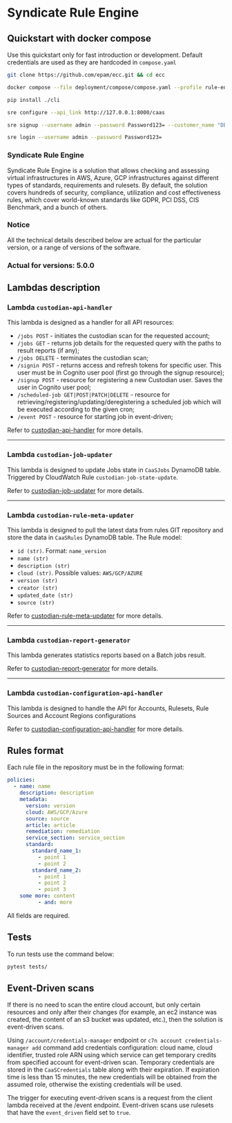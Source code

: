 # Syndicate Rule Engine


## Quickstart with docker compose

Use this quickstart only for fast introduction or development. Default credentials are used as they are hardcoded in 
`compose.yaml`


```bash
git clone https://github.com/epam/ecc.git && cd ecc
```

```bash
docker compose --file deployment/compose/compose.yaml --profile rule-engine up -d
```

```bash
pip install ./cli
```

```bash
sre configure --api_link http://127.0.0.1:8000/caas
```

```bash
sre signup --username admin --password Password123= --customer_name "DEMO" --customer_display_name "Demo Customer" --customer_admin admin@gmail.com 
```

```bash
sre login --username admin --password Password123=
```


### Syndicate Rule Engine

Syndicate Rule Engine is a solution that allows checking and assessing virtual infrastructures in AWS, Azure, GCP infrastructures against different types of standards, requirements and rulesets.
By default, the solution covers hundreds of security, compliance, utilization and cost effectiveness rules, which cover world-known standards like GDPR, PCI DSS, CIS Benchmark, and a bunch of others.

### Notice

All the technical details described below are actual for the particular version,
or a range of versions of the software.

### Actual for versions: 5.0.0

## Lambdas description

### Lambda `custodian-api-handler`

This lambda is designed as a handler for all API resources:

* `/jobs POST` - initiates the custodian scan for the requested account;
* `/jobs GET` - returns job details for the requested query with the paths to
  result reports (if any);
* `/jobs DELETE` - terminates the custodian scan;
* `/signin POST` - returns access and refresh tokens for specific user. This
  user must be in Cognito user pool
  (first go through the signup resource);
* `/signup POST` - resource for registering a new Custodian user. Saves the user
  in Cognito user pool;
* `/scheduled-job GET|POST|PATCH|DELETE` - resource for retrieving/registering/updating/deregistering a scheduled job
  which will be executed according to the given cron;
* `/event POST` - resource for starting job in event-driven;

Refer to [custodian-api-handler](src/lambdas/custodian_api_handler/README.md)
for more details.

---

### Lambda `custodian-job-updater`

This lambda is designed to update Jobs state in `CaaSJobs` DynamoDB table.
Triggered by CloudWatch Rule `custodian-job-state-update`.

Refer to [custodian-job-updater](src/lambdas/custodian_job_updater/README.md)
for more details.

---

### Lambda `custodian-rule-meta-updater`

This lambda is designed to pull the latest data from rules GIT repository and
store the data in `CaaSRules` DynamoDB table. The Rule model:

* `id (str)`. Format: `name_version`
* `name (str)`
* `description (str)`
* `cloud (str)`. Possible values: `AWS/GCP/AZURE`
* `version (str)`
* `creator (str)`
* `updated_date (str)`
* `source (str)`

Refer
to [custodian-rule-meta-updater](src/lambdas/custodian_rule_meta_updater/README.md)
for more details.

---

### Lambda `custodian-report-generator`

This lambda generates statistics reports based on a Batch jobs result.

Refer
to [custodian-report-generator](src/lambdas/custodian_report_generator/README.md)
for more details.

---

### Lambda `custodian-configuration-api-handler`

This lambda is designed to handle the API for Accounts,
Rulesets, Rule Sources and Account Regions configurations

Refer
to [custodian-configuration-api-handler](src/lambdas/custodian_configuration_api_handler/README.md)
for more details.

## Rules format
Each rule file in the repository must be in the following format:

```yaml
policies:
  - name: name
    description: description
    metadata:
      version: version
      cloud: AWS/GCP/Azure
      source: source
      article: article
      remediation: remediation
      service_section: service_section
      standard:
        standard_name_1:
          - point 1
          - point 2
        standard_name_2:
          - point 1
          - point 2
          - point 3
    some more: content
          - and: more
```

All fields are required.

## Tests
To run tests use the command below:
```bash
pytest tests/
```


## Event-Driven scans
If there is no need to scan the entire cloud account, but only certain resources and only after their changes
(for example, an ec2 instance was created, the content of an s3 bucket was updated, etc.), then the solution is
event-driven scans.


Using `/account/credentials-manager` endpoint or `c7n account credentials-manager add` command add credentials
configuration: cloud name, cloud identifier, trusted role ARN using which service can get temporary credits from
specified account for event-driven scan.
Temporary credentials are stored in the `CaaSCredentials` table along with their expiration. If expiration time is
less than 15 minutes, the new credentials will be obtained from the assumed role, otherwise the existing credentials
will be used.

The trigger for executing event-driven scans is a request from the client lambda received at the /event endpoint.
Event-driven scans use rulesets that have the `event_driven` field set to `true`.
